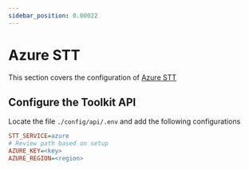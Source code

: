 ```yaml
---
sidebar_position: 0.00022
---
```


# Azure STT

This section covers the configuration of [Azure STT](https://learn.microsoft.com/en-us/azure/ai-services/speech-service/speech-to-text) 

## Configure the Toolkit API

Locate the file `./config/api/.env` and add the following configurations

```ini
STT_SERVICE=azure
# Review path based on setup
AZURE_KEY=<key>
AZURE_REGION=<region>
```

